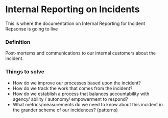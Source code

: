 # Internal Reporting on Incidents
This is where the documentation on Internal Reporting for Incident Repsonse is going to live

### Definition
Post-mortems and communications to our internal customers about the incident.

### Things to solve
- How do we improve our processes based upon the incident?
- How do we track the work that comes from the incident?
- How do we establish a process that balances accountability with agency/ ability / autonomy/ empowerment to respond?
- What metrics/measurements do we need to know about this incident in the grander scheme of our incidences? (patterns)
